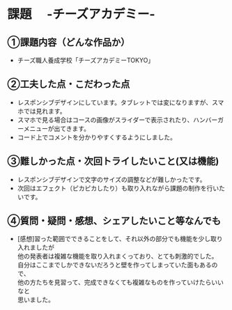 # 課題　 -チーズアカデミー-

## ①課題内容（どんな作品か）
- チーズ職人養成学校「チーズアカデミーTOKYO」

## ②工夫した点・こだわった点
- レスポンシブデザインにしています。タブレットでは変になりますが、スマホでは見れます。
- スマホで見る場合はコースの画像がスライダーで表示されたり、ハンバーガーメニューが出てきます。
- コード上でコメントを分かりやすくするようにしました。

## ③難しかった点・次回トライしたいこと(又は機能)
- レスポンシブデザインで文字のサイズの調整などが難しかったです。
- 次回はエフェクト（ピカピカしたり）も取り入れながら課題の制作を行いたいです。

## ④質問・疑問・感想、シェアしたいこと等なんでも
- [感想]習った範囲でできることをして、それ以外の部分でも機能を少し取り入れましたが<br>
        他の発表者は複雑な機能を取り入れまくっており、とても刺激的でした。<br>
        自分はここまでしかできないだろうと壁を作ってしまっていた面もあるので、<br>
        他の方たちを見習って、完成できなくても複雑なものを作っていけたらいいなと<br>
        思いました。
